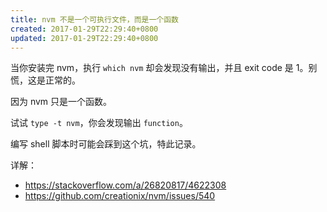 ```yaml
---
title: nvm 不是一个可执行文件，而是一个函数
created: 2017-01-29T22:29:40+0800
updated: 2017-01-29T22:29:40+0800
---
```



当你安装完 nvm，执行 `which nvm` 却会发现没有输出，并且 exit code 是 1。别慌，这是正常的。

因为 nvm 只是一个函数。

试试 `type -t nvm`，你会发现输出 `function`。

编写 shell 脚本时可能会踩到这个坑，特此记录。


详解：

- https://stackoverflow.com/a/26820817/4622308
- https://github.com/creationix/nvm/issues/540
